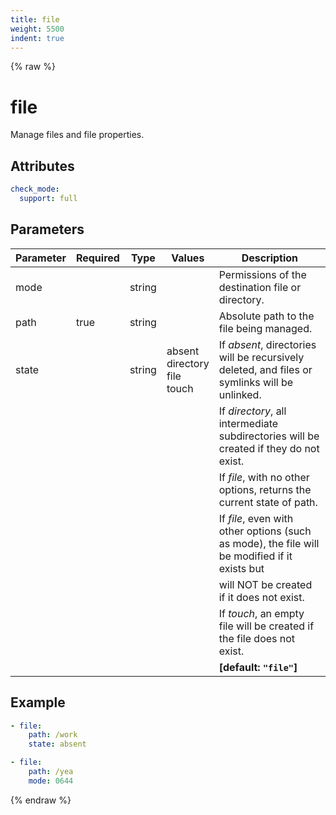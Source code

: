```yaml
---
title: file
weight: 5500
indent: true
---
```


{% raw %}
# file

Manage files and file properties.

## Attributes

```yaml
check_mode:
  support: full
```

## Parameters

| Parameter | Required | Type   | Values                               | Description                                                                                    |
|-----------|----------|--------|--------------------------------------|------------------------------------------------------------------------------------------------|
| mode      |          | string |                                      | Permissions of the destination file or directory.                                              |
| path      | true     | string |                                      | Absolute path to the file being managed.                                                       |
| state     |          | string | absent<br>directory<br>file<br>touch | If _absent_, directories will be recursively deleted, and files or symlinks will be unlinked.  |
|           |          |        |                                      |  If _directory_, all intermediate subdirectories will be created if they do not exist.         |
|           |          |        |                                      |  If _file_, with no other options, returns the current state of path.                          |
|           |          |        |                                      |  If _file_, even with other options (such as mode), the file will be modified if it exists but |
|           |          |        |                                      |   will NOT be created if it does not exist.                                                    |
|           |          |        |                                      |  If _touch_, an empty file will be created if the file does not exist.                         |
|           |          |        |                                      |  **[default: `"file"`]**                                                                       |

## Example

```yaml
- file:
    path: /work
    state: absent

- file:
    path: /yea
    mode: 0644
```

{% endraw %}